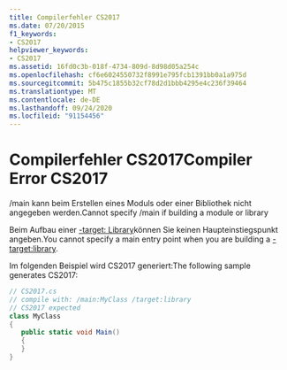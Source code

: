 ```yaml
---
title: Compilerfehler CS2017
ms.date: 07/20/2015
f1_keywords:
- CS2017
helpviewer_keywords:
- CS2017
ms.assetid: 16fd0c3b-018f-4734-809d-8d98d05a254c
ms.openlocfilehash: cf6e6024550732f8991e795fcb1391bb0a1a975d
ms.sourcegitcommit: 5b475c1855b32cf78d2d1bbb4295e4c236f39464
ms.translationtype: MT
ms.contentlocale: de-DE
ms.lasthandoff: 09/24/2020
ms.locfileid: "91154456"
---
```

# <a name="compiler-error-cs2017"></a><span data-ttu-id="b0c2e-102">Compilerfehler CS2017</span><span class="sxs-lookup"><span data-stu-id="b0c2e-102">Compiler Error CS2017</span></span>

<span data-ttu-id="b0c2e-103">/main kann beim Erstellen eines Moduls oder einer Bibliothek nicht angegeben werden.</span><span class="sxs-lookup"><span data-stu-id="b0c2e-103">Cannot specify /main if building a module or library</span></span>  
  
 <span data-ttu-id="b0c2e-104">Beim Aufbau einer [-target: Library](../language-reference/compiler-options/target-library-compiler-option.md)können Sie keinen Haupteinstiegspunkt angeben.</span><span class="sxs-lookup"><span data-stu-id="b0c2e-104">You cannot specify a main entry point when you are building a [-target:library](../language-reference/compiler-options/target-library-compiler-option.md).</span></span>  
  
 <span data-ttu-id="b0c2e-105">Im folgenden Beispiel wird CS2017 generiert:</span><span class="sxs-lookup"><span data-stu-id="b0c2e-105">The following sample generates CS2017:</span></span>  
  
```csharp  
// CS2017.cs  
// compile with: /main:MyClass /target:library  
// CS2017 expected  
class MyClass  
{  
   public static void Main()  
   {  
   }  
}  
```
